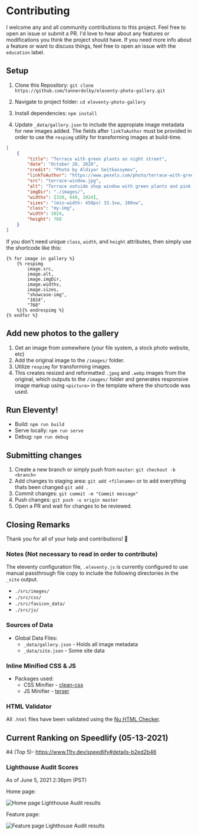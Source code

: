 # Contributing

I welcome any and all community contributions to this project. Feel free to open an issue or submit a PR. I'd love to hear about any features or modifications you think the project should have. If you need more info about a feature or want to discuss things, feel free to open an issue with the `education` label. 

## Setup

1. Clone this Repository: `git clone https://github.com/tannerdolby/eleventy-photo-gallery.git`

2. Navigate to project folder: `cd eleventy-photo-gallery`

3. Install dependencies: `npm install`

4. Update `_data/gallery.json` to include the appropiate image metadata for new images added. The fields after `linkToAuthor` must be provided in order to use the `respimg` utility for transforming images at build-time.

```json
[
    {
        "title": "Terrace with green plants on night street",
        "date": "October 20, 2020",
        "credit": "Photo by Aldiyar Seitkassymov",
        "linkToAuthor": "https://www.pexels.com/photo/terrace-with-green-plants-on-night-street-3100835/",
        "src": "terrace-window.jpg",
        "alt": "Terrace outside shop window with green plants and pink tree on night street",
        "imgDir": "./images/",
        "widths": [320, 640, 1024],
        "sizes": "(min-width: 450px) 33.3vw, 100vw",
        "class": "my-img",
        "width": 1024,
        "height": 768
    }
]
```

If you don't need unique `class`, `width`, and `height` attributes, then simply use the shortcode like this:

```
{% for image in gallery %}
    {% respimg 
        image.src,
        image.alt,
        image.imgDir,
        image.widths,
        image.sizes,
        "showcase-img",
        "1024",
        "768"
    %}{% endrespimg %}
{% endfor %}
```

## Add new photos to the gallery
1. Get an image from somewhere (your file system, a stock photo website, etc)
2. Add the original image to the `/images/` folder.
3. Utilize `respimg` for transforming images.
4. This creates resized and reformatted `.jpeg` and `.webp` images from the original, which outputs to the `/images/` folder and generates responsive image markup using `<picture>` in the template where the shortcode was used.

## Run Eleventy! 
- Build: `npm run build`
- Serve locally: `npm run serve`
- Debug: `npm run debug`

## Submitting changes

1. Create a new branch or simply push from `master`: `git checkout -b <branch>`
2. Add changes to staging area: `git add <filename>` or to add everything thats been changed `git add .`
3. Commit changes: `git commit -m "Commit message"`
4. Push changes: `git push -u origin master` 
5. Open a PR and wait for changes to be reviewed.

## Closing Remarks
Thank you for all of your help and contributions! 🚀

### Notes (Not necessary to read in order to contribute)
The eleventy configuration file, `.eleventy.js` is currently configured to use manual passthrough file copy to include the following directories in the `_site` output. 

- `./src/images/`
- `./src/css/`
- `./src/favicon_data/`
- `./src/js/` 

### Sources of Data
* Global Data Files: 
    * `_data/gallery.json` - Holds all image metadata
    * `_data/site.json` - Some site data

### Inline Minified CSS & JS
- Packages used:
    - CSS Minifier - [clean-css](https://github.com/jakubpawlowicz/clean-css)
    - JS Minifier - [terser](https://github.com/terser/terser)

### HTML Validator
All `.html` files have been validated using the [Nu HTML Checker](https://validator.w3.org/).

## Current Ranking on Speedlify (05-13-2021)
#4 (Top 5)- https://www.11ty.dev/speedlify#details-b2ed2b46

### Lighthouse Audit Scores 
As of June 5, 2021 2:36pm (PST)

Home page:

![Home page Lighthouse Audit results](https://user-images.githubusercontent.com/48612525/120906123-b47d9100-c60b-11eb-98df-c5eec3c1f735.png)

Feature page:

![Feature page Lighthouse Audit results](https://user-images.githubusercontent.com/48612525/120906119-b21b3700-c60b-11eb-86a9-d6d243375f89.png)
